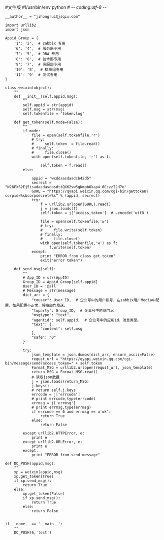 #文件版
    #!/usr/bin/env python
    # -*- coding:utf-8 -*-
    
    __author__ = "jihongrui@jsqix.com"
    
    import urllib2
    import json
    
    Appid_Group = {
        '1': '2',  # zabbix 专用
        '6': '4',  # 服务器专用
        '7': '5',  # DBA 专用
        '8': '6',  # 技术部专用
        '9': '7',  # 客服部专用
        '10': '8',  # 杭州组专用
        '11': '9'  # 测试专用
    }
    
    class weixin(object):
        ""
        def __init__(self,appid,msg):
            ""
            self.appid = str(appid)
            self.msg = str(msg)
            self.tokenfile = 'token.log'
    
        def get_token(self,mode=False):
            ""
            if mode:
                file = open(self.tokenfile,'r')
                # try:
                #     self.token  = file.read()
                # finally:
                #     file.close()
                with open(self.tokenfile, 'r') as f:
    
                    self.token = f.read()
            else:
    
                appid = "wxddaasdasdcb42d5"
                secrect = "N26FX62Ej5isadasdasdasdttQX62vw5gKmpbUkap4_6CczzI2d7o"
                GURL = "https://qyapi.weixin.qq.com/cgi-bin/gettoken?corpid=%s&corpsecret=%s" % (appid, secrect)
                try:
                    f = urllib2.urlopen(GURL).read()
                    j = json.loads(f)
                    self.token = j['access_token']  # .encode('utf8')
    
                    file = open(self.tokenfile,'w')
                    # try:
                    #     file.write(self.token)
                    # finally:
                    #     file.close()
                    with open(self.tokenfile,'w') as f:
                        f.write(self.token)
                except:
                    print "ERROR from class get token"
                    exit("error token")
    
        def send_msg(self):
            ""
            # App_ID = str(AppID)
            Group_ID = Appid_Group[self.appid]
            User_ID = '@all'
            # Message = str(message)
            dict_arr = {
                "touser": User_ID,  # 企业号中的用户帐号，在zabbix用户Media中配置，如果配置不正常，将按部门发送。
                "toparty": Group_ID,  # 企业号中的部门id
                "msgtype": "text",
                "agentid": self.appid,  # 企业号中的应用id，消息类型。
                "text": {
                    "content": self.msg
                },
                "safe": "0"
            }
    
            try:
                json_template = json.dumps(dict_arr, ensure_ascii=False)
                requst_url = "https://qyapi.weixin.qq.com/cgi-bin/message/send?access_token=" + self.token
                Format_MSG = urllib2.urlopen(requst_url, json_template)
                return_MSG = Format_MSG.read()
                # 读取json数据
                j = json.loads(return_MSG)
                j.keys()
                # return self.j.keys
                errcode = j['errcode']
                # print errcode,type(errcode)
                errmsg = j['errmsg']
                # print errmsg,type(errmsg)
                if errcode == 0 and errmsg == u'ok':
                    return True
                else:
                    return False
    
            except urllib2.HTTPError, e:
                print e
            except urllib2.URLError, e:
                print e
            except:
                print "ERROR from send message"
    
    def DO_PUSH(appid,msg):
        ""
        xp = weixin(appid,msg)
        xp.get_token(True)
        if xp.send_msg():
            return True
        else:
            xp.get_token(False)
            if xp.send_msg():
                return True
            else:
                return False
    
    
    if __name__ == '__main__':
        ""
        DO_PUSH(6,'test')
